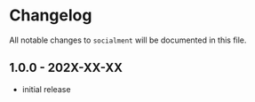# Changelog

All notable changes to `socialment` will be documented in this file.

## 1.0.0 - 202X-XX-XX

- initial release
